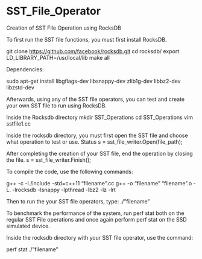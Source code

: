 # SST_File_Operator
Creation of SST FIle Operation using RocksDB

To first run the SST file functions, you must first install RocksDB. 

git clone https://github.com/facebook/rocksdb.git 
cd rocksdb/ 
export LD_LIBRARY_PATH=/usr/local/lib
make all

Dependencies:

sudo apt-get install libgflags-dev libsnappy-dev zlib1g-dev libbz2-dev libzstd-dev

Afterwards, using any of the SST file operators, you can test and create your own SST file to run using RocksDB. 

Inside the Rocksdb directory
mkdir SST_Operations
cd SST_Operations
vim sstfile1.cc

Inside the rocksdb directory, you must first open the SST file and choose what operation to test or use.
Status s = sst_file_writer.Open(file_path);

After completing the creation of your SST file, end the operation by closing the file. 
s = sst_file_writer.Finish();

To compile the code, use the following commands:


g++ -c -I./include -std=c++11 “filename”.cc
g++ -o “filename” “filename”.o -L. -lrocksdb -lsnappy -lpthread -lbz2 -lz -lrt
 
Then to run the your SST file operators, type:
./”filename”

To benchmark the performance of the system, run perf stat both on the regular SST File operations and once again perform perf stat on the SSD simulated device.

Inside the rocksdb directory with your SST file operator, use the command:

perf stat ./”filename” 
